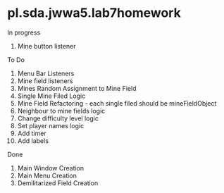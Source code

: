 # pl.sda.jwwa5.lab7homework
In progress
1. Mine button listener

To Do
1. Menu Bar Listeners
2. Mine field listeners
3. Mines Random Assignment to Mine Field
4. Single Mine Filed Logic
5. Mine Field Refactoring - each single filed should be mineFieldObject
6. Neighbour to mine fields logic
7. Change difficulty level logic
8. Set player names logic
9. Add timer
10. Add labels

Done
1. Main Window Creation
2. Main Menu Creation
3. Demilitarized Field Creation
